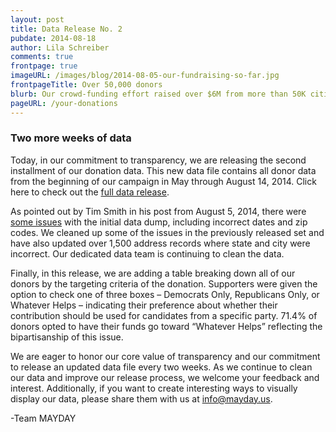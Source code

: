 ```yaml
---
layout: post
title: Data Release No. 2
pubdate: 2014-08-18
author: Lila Schreiber
comments: true
frontpage: true
imageURL: /images/blog/2014-08-05-our-fundraising-so-far.jpg
frontpageTitle: Over 50,000 donors
blurb: Our crowd-funding effort raised over $6M from more than 50K citizens across the country. Curious about the data breakdown? Check out the details.
pageURL: /your-donations
---
```


### Two more weeks of data

Today, in our commitment to transparency, we are releasing the second installment of our donation data. This new data file contains all donor data from the beginning of our campaign in May through August 14, 2014. Click here to check out the [full data release](http://mayday.us/your-donations/).

As pointed out by Tim Smith in his post from August 5, 2014, there were [some issues](http://rpubs.com/tdsmith/maydaycleanup) with the initial data dump, including incorrect dates and zip codes. We cleaned up some of the issues in the previously released set and have also updated over 1,500 address records where state and city were incorrect. Our dedicated data team is continuing to clean the data.

Finally, in this release, we are adding a table breaking down all of our donors by the targeting criteria of the donation. Supporters were given the option to check one of three boxes &ndash; Democrats Only, Republicans Only, or Whatever Helps &ndash; indicating their preference about whether their contribution should be used for candidates from a specific party. 71.4% of donors opted to have their funds go toward “Whatever Helps” reflecting the bipartisanship of this issue.

We are eager to honor our core value of transparency and our commitment to release an updated data file every two weeks. As we continue to clean our data and improve our release process, we welcome your feedback and interest. Additionally, if you want to create interesting ways to visually display our data, please share them with us at info@mayday.us.

-Team MAYDAY